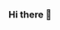 ### Hi there 👋

<!--
**pythonist/pythonist** is a ✨ _special_ ✨ repository because its `README.md` (this file) appears on your GitHub profile.

![Visitor Count](https://profile-counter.glitch.me/{username}/count.svg)

Here are some ideas to get you started:

- 🔭 I’m currently working on ...
- 🌱 I’m currently learning ...
- 👯 I’m looking to collaborate on ...
- 🤔 I’m looking for help with ...
- 💬 Ask me about ...
- 📫 How to reach me: ...
- 😄 Pronouns: ...
- ⚡ Fun fact: ...
-->
